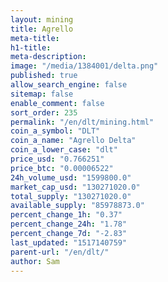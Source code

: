 ```yaml
---
layout: mining
title: Agrello
meta-title: 
h1-title: 
meta-description: 
image: "/media/1384001/delta.png"
published: true
allow_search_engine: false
sitemap: false
enable_comment: false
sort_order: 235
permalink: "/en/dlt/mining.html"
coin_a_symbol: "DLT"
coin_a_name: "Agrello Delta"
coin_a_lower_case: "dlt"
price_usd: "0.766251"
price_btc: "0.00006522"
24h_volume_usd: "1599800.0"
market_cap_usd: "130271020.0"
total_supply: "130271020.0"
available_supply: "85978873.0"
percent_change_1h: "0.37"
percent_change_24h: "1.78"
percent_change_7d: "-2.83"
last_updated: "1517140759"
parent-url: "/en/dlt/"
author: Sam
---
```


